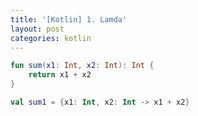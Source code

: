 ```yaml
---
title: '[Kotlin] 1. Lamda'
layout: post
categories: kotlin
---
```


```kotlin
fun sum(x1: Int, x2: Int): Int {
    return x1 + x2
}
```

```kotlin
val sum1 = {x1: Int, x2: Int -> x1 + x2}
```
